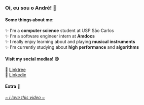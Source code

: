 ### Oi, eu sou o André! 🔆

<!--
**AndreSFND/AndreSFND** is a ✨ _special_ ✨ repository because its `README.md` (this file) appears on your GitHub profile.
<div>
  <img height="180em" src="https://github-readme-stats.vercel.app/api?username=AndreSFND&show_icons=true&theme=default&include_all_commits=true&count_private=true"/>
  <img height="180em" src="https://github-readme-stats.vercel.app/api/top-langs/?username=AndreSFND&layout=compact"/>
</div>
-->

#### Some things about me:  
✨ I'm a __computer science__ student at USP São Carlos  
✨ I'm a software engineer intern at __Amdocs__  
✨ I really enjoy learning about and playing __musical instruments__  
✨ I'm currently studying about __high performance__ and __algorithms__

#### Visit my social medias! 😊
🔗 [Linktree](https://linktr.ee/andresfnd)  
🔗 [Linkedin](https://www.linkedin.com/in/AndreSFND/)

#### Extra 🥰
*[~ i love this video ~](https://www.youtube.com/watch?v=28zopv6175M)*
